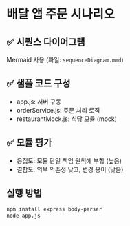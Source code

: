 # 배달 앱 주문 시나리오

## ✅ 시퀀스 다이어그램
Mermaid 사용 (파일: `sequenceDiagram.mmd`)

## ✅ 샘플 코드 구성
- app.js: 서버 구동
- orderService.js: 주문 처리 로직
- restaurantMock.js: 식당 모듈 (mock)

## ✅ 모듈 평가
- 응집도: 모듈 단일 책임 원칙에 부합 (높음)
- 결합도: 외부 의존성 낮고, 변경 용이 (낮음)

## 실행 방법
```bash
npm install express body-parser
node app.js


